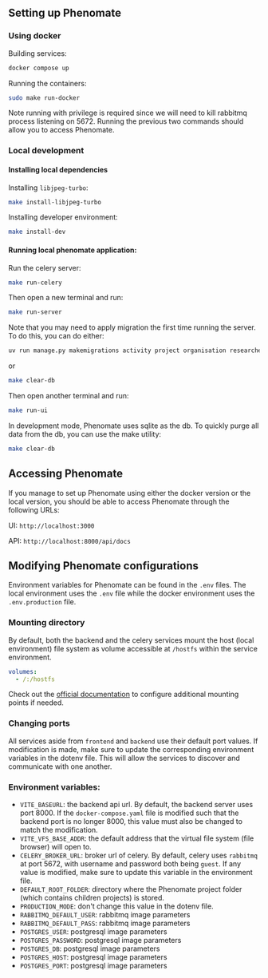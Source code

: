 ## Setting up Phenomate

### Using docker

Building services:

```bash
docker compose up
```

Running the containers:

```bash
sudo make run-docker
```

Note running with privilege is required since we will need to kill rabbitmq process listening on 5672. Running the previous two commands should allow you to access Phenomate.

### Local development

#### Installing local dependencies

Installing `libjpeg-turbo`:

```bash
make install-libjpeg-turbo
```

Installing developer environment:

```bash
make install-dev
```

#### Running local phenomate application:

Run the celery server:

```bash
make run-celery
```

Then open a new terminal and run:

```bash
make run-server
```

Note that you may need to apply migration the first time running the server. To do this, you can do either:

```bash
uv run manage.py makemigrations activity project organisation researcher && uv run manage.py migrate
```

or

```bash
make clear-db
```

Then open another terminal and run:

```bash
make run-ui
```

In development mode, Phenomate uses sqlite as the db. To quickly purge all data from the db, you can use the make utility:

```bash
make clear-db
```

## Accessing Phenomate

If you manage to set up Phenomate using either the docker version or the local version, you should be able to access Phenomate through the following URLs:

UI: `http://localhost:3000`

API: `http://localhost:8000/api/docs`

## Modifying Phenomate configurations

Environment variables for Phenomate can be found in the `.env` files. The local environment uses the `.env` file while the docker environment uses the `.env.production` file.

### Mounting directory

By default, both the backend and the celery services mount the host (local environment) file system as volume accessible at `/hostfs` within the service environment.

```yaml
volumes:
  - /:/hostfs
```

Check out the [official documentation](https://docs.docker.com/reference/compose-file/volumes/) to configure additional mounting points if needed.

### Changing ports

All services aside from `frontend` and `backend` use their default port values. If modification is made, make sure to update the corresponding environment variables in the dotenv file. This will allow the services to discover and communicate with one another.

### Environment variables:

- `VITE_BASEURL`: the backend api url. By default, the backend server uses port 8000. If the `docker-compose.yaml` file is modified such that the backend port is no longer 8000, this value must also be changed to match the modification.
- `VITE_VFS_BASE_ADDR`: the default address that the virtual file system (file browser) will open to.
- `CELERY_BROKER_URL`: broker url of celery. By default, celery uses `rabbitmq` at port 5672, with username and password both being `guest`. If any value is modified, make sure to update this variable in the environment file.
- `DEFAULT_ROOT_FOLDER`: directory where the Phenomate project folder (which contains children projects) is stored.
- `PRODUCTION_MODE`: don't change this value in the dotenv file.
- `RABBITMQ_DEFAULT_USER`: rabbitmq image parameters
- `RABBITMQ_DEFAULT_PASS`: rabbitmq image parameters
- `POSTGRES_USER`: postgresql image parameters
- `POSTGRES_PASSWORD`: postgresql image parameters
- `POSTGRES_DB`: postgresql image parameters
- `POSTGRES_HOST`: postgresql image parameters
- `POSTGRES_PORT`: postgresql image parameters
